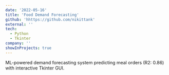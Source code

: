 ```yaml
---
date: '2022-05-16'
title: 'Food Demand Forecasting'
github: 'hhttps://github.com/nikittank'
external: ''
tech:
  - Python
  - Tkinter
company: ''
showInProjects: true
---
```


ML-powered demand forecasting system predicting meal orders (R2: 0.86) with interactive Tkinter GUI.
